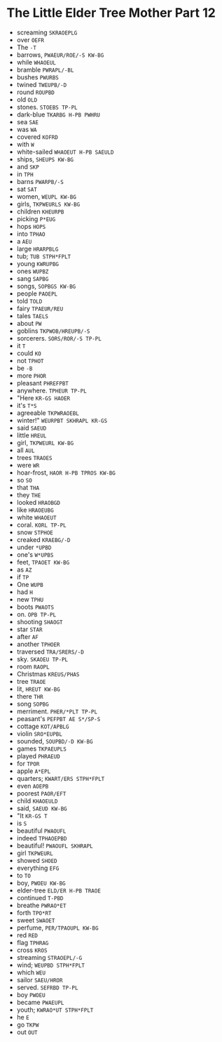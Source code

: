 # The Little Elder Tree Mother Part 12

* screaming `SKRAOEPLG`
* over `OEFR`
* The `-T`
* barrows, `PWAEUR/ROE/-S KW-BG`
* while `WHAOEUL`
* bramble `PWRAPL/-BL`
* bushes `PWURBS`
* twined `TWEUPB/-D`
* round `ROUPBD`
* old `OLD`
* stones. `STOEBS TP-PL`
* dark-blue `TKARBG H-PB PWHRU`
* sea `SAE`
* was `WA`
* covered `KOFRD`
* with `W`
* white-sailed `WHAOEUT H-PB SAEULD`
* ships, `SHEUPS KW-BG`
* and `SKP`
* in `TPH`
* barns `PWARPB/-S`
* sat `SAT`
* women, `WEUPL KW-BG`
* girls, `TKPWEURLS KW-BG`
* children `KHEURPB`
* picking `P*EUG`
* hops `HOPS`
* into `TPHAO`
* a `AEU`
* large `HRARPBLG`
* tub; `TUB STPH*FPLT`
* young `KWRUPBG`
* ones `WUPBZ`
* sang `SAPBG`
* songs, `SOPBGS KW-BG`
* people `PAOEPL`
* told `TOLD`
* fairy `TPAEUR/REU`
* tales `TAELS`
* about `PW`
* goblins `TKPWOB/HREUPB/-S`
* sorcerers. `SORS/ROR/-S TP-PL`
* it `T`
* could `KO`
* not `TPHOT`
* be `-B`
* more `PHOR`
* pleasant `PHREFPBT`
* anywhere. `TPHEUR TP-PL`
* "Here `KR-GS HAOER`
* it's `T*S`
* agreeable `TKPWRAOEBL`
* winter!" `WEURPBT SKHRAPL KR-GS`
* said `SAEUD`
* little `HREUL`
* girl, `TKPWEURL KW-BG`
* all `AUL`
* trees `TRAOES`
* were `WR`
* hoar-frost, `HAOR H-PB TPROS KW-BG`
* so `SO`
* that `THA`
* they `THE`
* looked `HRAOBGD`
* like `HRAOEUBG`
* white `WHAOEUT`
* coral. `KORL TP-PL`
* snow `STPHOE`
* creaked `KRAEBG/-D`
* under `*UPBD`
* one's `W*UPBS`
* feet, `TPAOET KW-BG`
* as `AZ`
* if `TP`
* One `WUPB`
* had `H`
* new `TPHU`
* boots `PWAOTS`
* on. `OPB TP-PL`
* shooting `SHAOGT`
* star `STAR`
* after `AF`
* another `TPHOER`
* traversed `TRA/SRERS/-D`
* sky. `SKAOEU TP-PL`
* room `RAOPL`
* Christmas `KREUS/PHAS`
* tree `TRAOE`
* lit, `HREUT KW-BG`
* there `THR`
* song `SOPBG`
* merriment. `PHER/*PLT TP-PL`
* peasant's `PEFPBT AE S*/SP-S`
* cottage `KOT/APBLG`
* violin `SRO*EUPBL`
* sounded, `SOUPBD/-D KW-BG`
* games `TKPAEUPLS`
* played `PHRAEUD`
* for `TPOR`
* apple `A*EPL`
* quarters; `KWART/ERS STPH*FPLT`
* even `AOEPB`
* poorest `PAOR/EFT`
* child `KHAOEULD`
* said, `SAEUD KW-BG`
* "It `KR-GS T`
* is `S`
* beautiful `PWAOUFL`
* indeed `TPHAOEPBD`
* beautiful! `PWAOUFL SKHRAPL`
* girl `TKPWEURL`
* showed `SHOED`
* everything `EFG`
* to `TO`
* boy, `PWOEU KW-BG`
* elder-tree `ELD/ER H-PB TRAOE`
* continued `T-PBD`
* breathe `PWRAO*ET`
* forth `TPO*RT`
* sweet `SWAOET`
* perfume, `PER/TPAOUPL KW-BG`
* red `RED`
* flag `TPHRAG`
* cross `KROS`
* streaming `STRAOEPL/-G`
* wind; `WEUPBD STPH*FPLT`
* which `WEU`
* sailor `SAEU/HROR`
* served. `SEFRBD TP-PL`
* boy `PWOEU`
* became `PWAEUPL`
* youth; `KWRAO*UT STPH*FPLT`
* he `E`
* go `TKPW`
* out `OUT`
